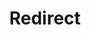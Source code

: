 ﻿---
layout: src/layouts/Redirect.astro
title: Redirect
redirect: https://yamldoc.liuyan.wang/docs/packaging-applications/create-packages/octopack
pubDate:  2023-01-01
navSearch: false
navSitemap: false
navMenu: false
---
